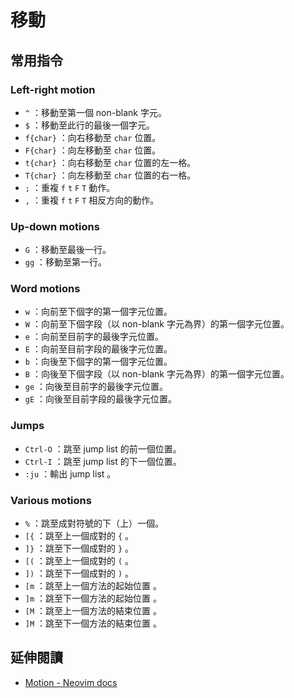 # 移動

## 常用指令

### Left-right motion

- `^` ：移動至第一個 non-blank 字元。
- `$` ：移動至此行的最後一個字元。
- `f{char}` ：向右移動至 `char` 位置。
- `F{char}` ：向左移動至 `char` 位置。
- `t{char}` ：向右移動至 `char` 位置的左一格。
- `T{char}` ：向左移動至 `char` 位置的右一格。
- `;` ：重複 `f` `t` `F` `T` 動作。
- `,` ：重複 `f` `t` `F` `T` 相反方向的動作。

### Up-down motions

- `G` ：移動至最後一行。
- `gg` ：移動至第一行。

### Word motions

- `w` ：向前至下個字的第一個字元位置。
- `W` ：向前至下個字段（以 non-blank 字元為界）的第一個字元位置。
- `e` ：向前至目前字的最後字元位置。
- `E` ：向前至目前字段的最後字元位置。
- `b` ：向後至下個字的第一個字元位置。
- `B` ：向後至下個字段（以 non-blank 字元為界）的第一個字元位置。
- `ge` ：向後至目前字的最後字元位置。
- `gE` ：向後至目前字段的最後字元位置。

### Jumps

- `Ctrl-O` ：跳至 jump list 的前一個位置。
- `Ctrl-I` ：跳至 jump list 的下一個位置。
- `:ju` ：輸出 jump list 。

### Various motions

- `%` ：跳至成對符號的下（上）一個。
- `[{` ：跳至上一個成對的 `{` 。
- `]}` ：跳至下一個成對的 `}` 。
- `[(` ：跳至上一個成對的 `(` 。
- `])` ：跳至下一個成對的 `)` 。
- `[m` ：跳至上一個方法的起始位置 。
- `]m` ：跳至下一個方法的起始位置 。
- `[M` ：跳至上一個方法的結束位置 。
- `]M` ：跳至下一個方法的結束位置 。

## 延伸閱讀

- [Motion - Neovim docs](https://neovim.io/doc/user/motion.html)
